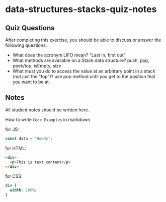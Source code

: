 # data-structures-stacks-quiz-notes

## Quiz Questions

After completing this exercise, you should be able to discuss or answer the following questions:

- What does the acronym LIFO mean?
"Last in, first out"
- What methods are available on a Stack data structure?
push, pop, peek/top, isEmpty, size
- What must you do to access the value at an arbitrary point in a stack (not just the "top")?
use pop method until you get to the position that you want to be at

## Notes

All student notes should be written here.


How to write `Code Examples` in markdown

for JS:

```javascript
const data = "Howdy";
```

for HTML:

```html
<div>
  <p>This is text content</p>
</div>
```

for CSS:

```css
div {
  width: 100%;
}
```
